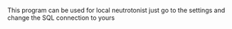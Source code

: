 This program can be used for local neutrotonist just go to the settings and change the SQL connection to yours
